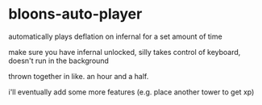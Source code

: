 # bloons-auto-player
automatically plays deflation on infernal for a set amount of time

make sure you have infernal unlocked, silly
takes control of keyboard, doesn't run in the background

thrown together in like. an hour and a half.

i'll eventually add some more features (e.g. place another tower to get xp)
